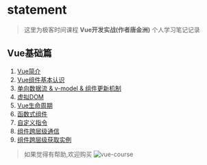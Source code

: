 # statement
  >这里为极客时间课程 **Vue开发实战(作者唐金洲)** 个人学习笔记记录
## Vue基础篇
1. [Vue简介](https://github.com/luobosiji/blog/blob/master/Vue-record/01-Vue%E7%AE%80%E4%BB%8B.md)
2. [Vue组件基本认识](https://github.com/luobosiji/blog/blob/master/Vue-record/02-Vue%E7%BB%84%E4%BB%B6%E5%9F%BA%E6%9C%AC%E8%AE%A4%E8%AF%86.md)
3. [单向数据流 & v-model & 组件更新机制](https://github.com/luobosiji/blog/blob/master/Vue-record/03-%E5%8D%95%E5%90%91%E6%95%B0%E6%8D%AE%E6%B5%81%26v-model%26%E7%BB%84%E4%BB%B6%E6%9B%B4%E6%96%B0%E6%9C%BA%E5%88%B6.md)
4. [虚拟DOM](https://github.com/luobosiji/blog/blob/master/Vue-record/04-%E8%99%9A%E6%8B%9Fdom.md)
5. [Vue生命周期](https://github.com/luobosiji/blog/blob/master/Vue-record/05-%E7%94%9F%E5%91%BD%E5%91%A8%E6%9C%9F.md)
6. [函数式组件](https://github.com/luobosiji/blog/blob/master/Vue-record/06-%E5%87%BD%E6%95%B0%E5%BC%8F%E7%BB%84%E4%BB%B6.md)
7. [自定义指令](https://github.com/luobosiji/blog/blob/master/Vue-record/07-%E8%87%AA%E5%AE%9A%E4%B9%89%E6%8C%87%E4%BB%A4.md)
8. [组件跨层级通信](https://github.com/luobosiji/blog/blob/master/Vue-record/08-%E7%BB%84%E4%BB%B6%E8%B7%A8%E5%B1%82%E7%BA%A7%E9%80%9A%E4%BF%A1.md)
9. [组件跨层级获取实例](https://github.com/luobosiji/blog/blob/master/Vue-record/09-%E7%BB%84%E4%BB%B6%E8%B7%A8%E5%B1%82%E7%BA%A7%E8%8E%B7%E5%8F%96%E5%AE%9E%E4%BE%8B.md)


  >如果觉得有帮助,欢迎购买
  ![vue-course](https://raw.githubusercontent.com/luobosiji/blog/master/resources/Vue-src.jpeg)